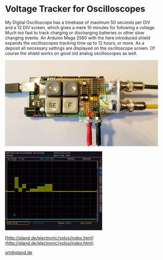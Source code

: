 # **Voltage Tracker for Oscilloscopes**

My Digital Oscilloscope has a timebase of maximum 50 seconds per DIV and a 12 DIV screen, which gives a mere 10 minutes for following a voltage. Much too fast to track charging or discharging batteries or other slow changing events. An Arduino Mega 2560 with the here introduced shield expands the oscilloscopes tracking time up to 12 hours, or more. As a deposit all necessary settings are displayed on the oscilloscope screen. Of course the shield works on good old analog oscilloscopes as well.

![Hardware](https://github.com/qrti/Volos/blob/master/hardware.jpg)

![Osci Screen](https://github.com/qrti/Volos/blob/master/osci%20screen.png)

[http://qland.de/electronic/volos/index.html](http://qland.de/electronic/volos/index.html)  

[qrt@qland.de](mailto:qrt@qland.de)